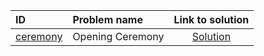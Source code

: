 | ID | Problem name | Link to solution |
|:---|:---|:---:|
| [ceremony](https://open.kattis.com/problems/ceremony) | Opening Ceremony | [Solution](https://github.com/versenyi98/kattis-solutions/tree/main/solutions/ceremony)|
